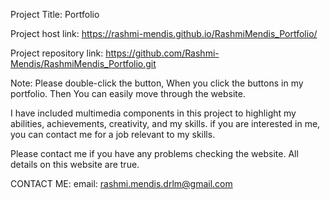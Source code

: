Project Title: Portfolio

Project host link: https://rashmi-mendis.github.io/RashmiMendis_Portfolio/

Project repository link: https://github.com/Rashmi-Mendis/RashmiMendis_Portfolio.git

Note: Please double-click the button, When you click the buttons in my portfolio. Then You can easily move through the website.

I have included multimedia components in this project to highlight my abilities, achievements, creativity, and my skills. 
if you are interested in me, you can contact me for a job relevant to my skills.

Please contact me if you have any problems checking the website. All details on this website are true.

CONTACT ME:
email: rashmi.mendis.drlm@gmail.com
